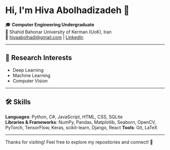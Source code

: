 # Hi, I'm Hiva Abolhadizadeh 👋

🎓 **Computer Engineering Undergraduate**  
📍 Shahid Bahonar University of Kerman (UoK), Iran  
📧 hivaabolhadi@gmail.com | [LinkedIn](https://www.linkedin.com/in/hivaabolhadizade/)

---

## 🔬 Research Interests
- Deep Learning
- Machine Learning
- Computer Vision

---

## 🛠️ Skills

**Languages**: Python, C#, JavaScript, HTML, CSS, SQLite  
**Libraries & Frameworks**: NumPy, Pandas, Matplotlib, Seaborn, OpenCV, PyTorch, TensorFlow, Keras, scikit-learn, Django, React
**Tools**: Git, LaTeX  

---

Thanks for visiting! Feel free to explore my repositories and connect! 🌱
